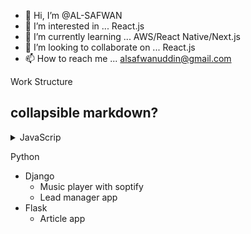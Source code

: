 - 👋 Hi, I’m @AL-SAFWAN
- 👀 I’m interested in ... React.js
- 🌱 I’m currently learning ... AWS/React Native/Next.js
- 💞️ I’m looking to collaborate on ... React.js
- 📫 How to reach me ... alsafwanuddin@gmail.com

<!---
AL-SAFWAN/AL-SAFWAN is a ✨ special ✨ repository because its `README.md` (this file) appears on your GitHub profile.
You can click the Preview link to take a look at your changes.
--->

Work Structure 

## collapsible markdown?

<details><summary>JavaScrip </summary>
<p>

```
  - GraphQL 
    <li> Expres server </li>
    - React app with Applo
  - Next
    - Todo app
  - Node&Express
    - Article app 
  - ReactNative
    - Todo Add
    - Instagram clone
```

</p>
</details>

    
Python 
  - Django 
    - Music player with soptify
    - Lead manager app
  - Flask
    - Article app

 
